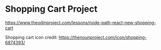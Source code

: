 # Shopping Cart Project

https://www.theodinproject.com/lessons/node-path-react-new-shopping-cart

Shopping cart icon credit: https://thenounproject.com/icon/shopping-6874393/
